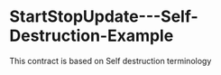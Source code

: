 # StartStopUpdate---Self-Destruction-Example
This contract is based on Self destruction terminology 
